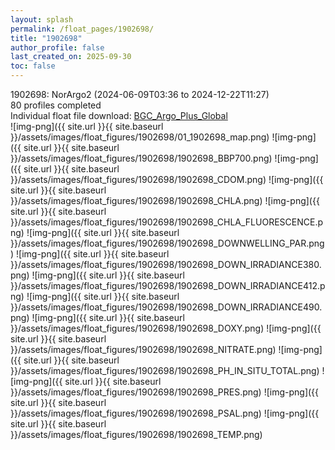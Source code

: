 ```yaml
---
layout: splash
permalink: /float_pages/1902698/
title: "1902698"
author_profile: false
last_created_on: 2025-09-30
toc: false
---
```

 
1902698: NorArgo2 (2024-06-09T03:36 to 2024-12-22T11:27)\
80 profiles completed\
Individual float file download: [BGC_Argo_Plus_Global](https://ftp.soest.hawaii.edu/bgc_argo_plus/Individual_Floats/outliers_removed/1902698_Sprof_processed.nc)\
![img-png]({{ site.url }}{{ site.baseurl }}/assets/images/float_figures/1902698/01_1902698_map.png)
![img-png]({{ site.url }}{{ site.baseurl }}/assets/images/float_figures/1902698/1902698_BBP700.png)
![img-png]({{ site.url }}{{ site.baseurl }}/assets/images/float_figures/1902698/1902698_CDOM.png)
![img-png]({{ site.url }}{{ site.baseurl }}/assets/images/float_figures/1902698/1902698_CHLA.png)
![img-png]({{ site.url }}{{ site.baseurl }}/assets/images/float_figures/1902698/1902698_CHLA_FLUORESCENCE.png)
![img-png]({{ site.url }}{{ site.baseurl }}/assets/images/float_figures/1902698/1902698_DOWNWELLING_PAR.png)
![img-png]({{ site.url }}{{ site.baseurl }}/assets/images/float_figures/1902698/1902698_DOWN_IRRADIANCE380.png)
![img-png]({{ site.url }}{{ site.baseurl }}/assets/images/float_figures/1902698/1902698_DOWN_IRRADIANCE412.png)
![img-png]({{ site.url }}{{ site.baseurl }}/assets/images/float_figures/1902698/1902698_DOWN_IRRADIANCE490.png)
![img-png]({{ site.url }}{{ site.baseurl }}/assets/images/float_figures/1902698/1902698_DOXY.png)
![img-png]({{ site.url }}{{ site.baseurl }}/assets/images/float_figures/1902698/1902698_NITRATE.png)
![img-png]({{ site.url }}{{ site.baseurl }}/assets/images/float_figures/1902698/1902698_PH_IN_SITU_TOTAL.png)
![img-png]({{ site.url }}{{ site.baseurl }}/assets/images/float_figures/1902698/1902698_PRES.png)
![img-png]({{ site.url }}{{ site.baseurl }}/assets/images/float_figures/1902698/1902698_PSAL.png)
![img-png]({{ site.url }}{{ site.baseurl }}/assets/images/float_figures/1902698/1902698_TEMP.png)
